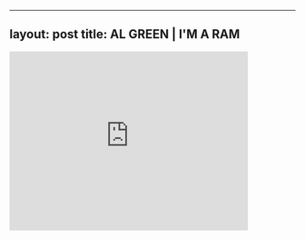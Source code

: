 

---
layout: post
title: AL GREEN | I'M A RAM
---


<div class="output"><iframe width="420" height="315" src="http://www.youtube.com/embed/GYLNnbveVhU" frameborder="0" allowfullscreen></iframe></div>

